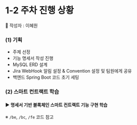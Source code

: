 # 1-2 주차 진행 상황
👤 작성자 : 이혜원

### (1) 기획
- 주제 선정
- 기능 명세서 작성 진행  
- MySQL ERD 설계
- Jira WebHook 알림 설정 & Convention 설정 및 팀원에게 공유
- 백엔드 Spring Boot 코드 초기 세팅

### (2) 스마트 컨트랙트 학습
#### ▶️ 명세서 기반 블록체인 스마트 컨트랙트 기능 구현 학습  
※ `/be`, `/bc`, `/fe` 코드 참고

